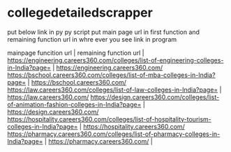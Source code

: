 # collegedetailedscrapper


put below link in py py script put main page url in first function and remaining function url in whre ever you see link in program 

mainpage funcition url													|		remaining function url 
															|
https://engineering.careers360.com/colleges/list-of-engineering-colleges-in-India?page=					|		https://engineering.careers360.com/
https://bschool.careers360.com/colleges/list-of-mba-colleges-in-India?page=						|		https://bschool.careers360.com/
https://law.careers360.com/colleges/list-of-law-colleges-in-India?page=							|		https://law.careers360.com/
https://design.careers360.com/colleges/list-of-animation-fashion-colleges-in-India?page=				|		https://design.careers360.com/
https://hospitality.careers360.com/colleges/list-of-hospitality-tourism-colleges-in-India?page=				|		https://hospitality.careers360.com/
https://pharmacy.careers360.com/colleges/list-of-pharmacy-colleges-in-India?page=					|		https://pharmacy.careers360.com/
															|